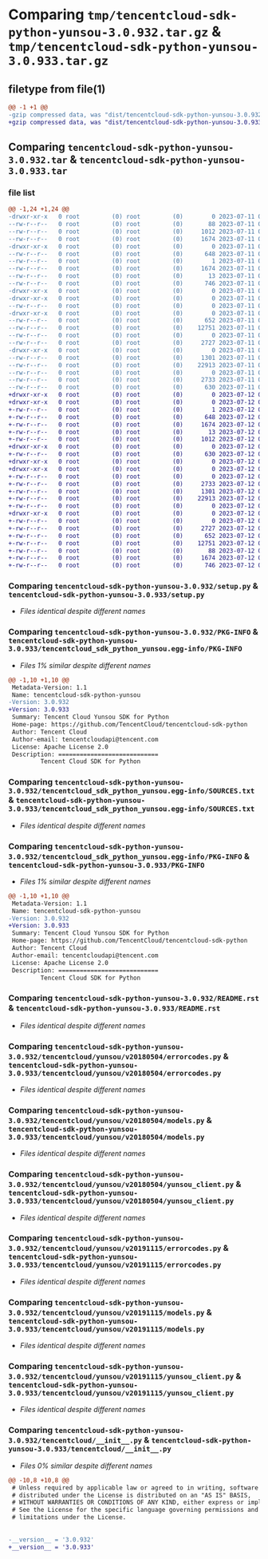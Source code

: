 # Comparing `tmp/tencentcloud-sdk-python-yunsou-3.0.932.tar.gz` & `tmp/tencentcloud-sdk-python-yunsou-3.0.933.tar.gz`

## filetype from file(1)

```diff
@@ -1 +1 @@
-gzip compressed data, was "dist/tencentcloud-sdk-python-yunsou-3.0.932.tar", last modified: Tue Jul 11 01:08:25 2023, max compression
+gzip compressed data, was "dist/tencentcloud-sdk-python-yunsou-3.0.933.tar", last modified: Wed Jul 12 00:46:43 2023, max compression
```

## Comparing `tencentcloud-sdk-python-yunsou-3.0.932.tar` & `tencentcloud-sdk-python-yunsou-3.0.933.tar`

### file list

```diff
@@ -1,24 +1,24 @@
-drwxr-xr-x   0 root         (0) root         (0)        0 2023-07-11 01:08:25.000000 tencentcloud-sdk-python-yunsou-3.0.932/
--rw-r--r--   0 root         (0) root         (0)       88 2023-07-11 01:08:25.000000 tencentcloud-sdk-python-yunsou-3.0.932/setup.cfg
--rw-r--r--   0 root         (0) root         (0)     1012 2023-07-11 01:08:25.000000 tencentcloud-sdk-python-yunsou-3.0.932/setup.py
--rw-r--r--   0 root         (0) root         (0)     1674 2023-07-11 01:08:25.000000 tencentcloud-sdk-python-yunsou-3.0.932/PKG-INFO
-drwxr-xr-x   0 root         (0) root         (0)        0 2023-07-11 01:08:25.000000 tencentcloud-sdk-python-yunsou-3.0.932/tencentcloud_sdk_python_yunsou.egg-info/
--rw-r--r--   0 root         (0) root         (0)      648 2023-07-11 01:08:25.000000 tencentcloud-sdk-python-yunsou-3.0.932/tencentcloud_sdk_python_yunsou.egg-info/SOURCES.txt
--rw-r--r--   0 root         (0) root         (0)        1 2023-07-11 01:08:25.000000 tencentcloud-sdk-python-yunsou-3.0.932/tencentcloud_sdk_python_yunsou.egg-info/dependency_links.txt
--rw-r--r--   0 root         (0) root         (0)     1674 2023-07-11 01:08:25.000000 tencentcloud-sdk-python-yunsou-3.0.932/tencentcloud_sdk_python_yunsou.egg-info/PKG-INFO
--rw-r--r--   0 root         (0) root         (0)       13 2023-07-11 01:08:25.000000 tencentcloud-sdk-python-yunsou-3.0.932/tencentcloud_sdk_python_yunsou.egg-info/top_level.txt
--rw-r--r--   0 root         (0) root         (0)      746 2023-07-11 01:08:25.000000 tencentcloud-sdk-python-yunsou-3.0.932/README.rst
-drwxr-xr-x   0 root         (0) root         (0)        0 2023-07-11 01:08:25.000000 tencentcloud-sdk-python-yunsou-3.0.932/tencentcloud/
-drwxr-xr-x   0 root         (0) root         (0)        0 2023-07-11 01:08:25.000000 tencentcloud-sdk-python-yunsou-3.0.932/tencentcloud/yunsou/
--rw-r--r--   0 root         (0) root         (0)        0 2023-07-11 01:08:25.000000 tencentcloud-sdk-python-yunsou-3.0.932/tencentcloud/yunsou/__init__.py
-drwxr-xr-x   0 root         (0) root         (0)        0 2023-07-11 01:08:25.000000 tencentcloud-sdk-python-yunsou-3.0.932/tencentcloud/yunsou/v20180504/
--rw-r--r--   0 root         (0) root         (0)      652 2023-07-11 01:08:25.000000 tencentcloud-sdk-python-yunsou-3.0.932/tencentcloud/yunsou/v20180504/errorcodes.py
--rw-r--r--   0 root         (0) root         (0)    12751 2023-07-11 01:08:25.000000 tencentcloud-sdk-python-yunsou-3.0.932/tencentcloud/yunsou/v20180504/models.py
--rw-r--r--   0 root         (0) root         (0)        0 2023-07-11 01:08:25.000000 tencentcloud-sdk-python-yunsou-3.0.932/tencentcloud/yunsou/v20180504/__init__.py
--rw-r--r--   0 root         (0) root         (0)     2727 2023-07-11 01:08:25.000000 tencentcloud-sdk-python-yunsou-3.0.932/tencentcloud/yunsou/v20180504/yunsou_client.py
-drwxr-xr-x   0 root         (0) root         (0)        0 2023-07-11 01:08:25.000000 tencentcloud-sdk-python-yunsou-3.0.932/tencentcloud/yunsou/v20191115/
--rw-r--r--   0 root         (0) root         (0)     1301 2023-07-11 01:08:25.000000 tencentcloud-sdk-python-yunsou-3.0.932/tencentcloud/yunsou/v20191115/errorcodes.py
--rw-r--r--   0 root         (0) root         (0)    22913 2023-07-11 01:08:25.000000 tencentcloud-sdk-python-yunsou-3.0.932/tencentcloud/yunsou/v20191115/models.py
--rw-r--r--   0 root         (0) root         (0)        0 2023-07-11 01:08:25.000000 tencentcloud-sdk-python-yunsou-3.0.932/tencentcloud/yunsou/v20191115/__init__.py
--rw-r--r--   0 root         (0) root         (0)     2733 2023-07-11 01:08:25.000000 tencentcloud-sdk-python-yunsou-3.0.932/tencentcloud/yunsou/v20191115/yunsou_client.py
--rw-r--r--   0 root         (0) root         (0)      630 2023-07-11 01:08:25.000000 tencentcloud-sdk-python-yunsou-3.0.932/tencentcloud/__init__.py
+drwxr-xr-x   0 root         (0) root         (0)        0 2023-07-12 00:46:43.000000 tencentcloud-sdk-python-yunsou-3.0.933/
+drwxr-xr-x   0 root         (0) root         (0)        0 2023-07-12 00:46:43.000000 tencentcloud-sdk-python-yunsou-3.0.933/tencentcloud_sdk_python_yunsou.egg-info/
+-rw-r--r--   0 root         (0) root         (0)        1 2023-07-12 00:46:43.000000 tencentcloud-sdk-python-yunsou-3.0.933/tencentcloud_sdk_python_yunsou.egg-info/dependency_links.txt
+-rw-r--r--   0 root         (0) root         (0)      648 2023-07-12 00:46:43.000000 tencentcloud-sdk-python-yunsou-3.0.933/tencentcloud_sdk_python_yunsou.egg-info/SOURCES.txt
+-rw-r--r--   0 root         (0) root         (0)     1674 2023-07-12 00:46:43.000000 tencentcloud-sdk-python-yunsou-3.0.933/tencentcloud_sdk_python_yunsou.egg-info/PKG-INFO
+-rw-r--r--   0 root         (0) root         (0)       13 2023-07-12 00:46:43.000000 tencentcloud-sdk-python-yunsou-3.0.933/tencentcloud_sdk_python_yunsou.egg-info/top_level.txt
+-rw-r--r--   0 root         (0) root         (0)     1012 2023-07-12 00:46:43.000000 tencentcloud-sdk-python-yunsou-3.0.933/setup.py
+drwxr-xr-x   0 root         (0) root         (0)        0 2023-07-12 00:46:43.000000 tencentcloud-sdk-python-yunsou-3.0.933/tencentcloud/
+-rw-r--r--   0 root         (0) root         (0)      630 2023-07-12 00:46:43.000000 tencentcloud-sdk-python-yunsou-3.0.933/tencentcloud/__init__.py
+drwxr-xr-x   0 root         (0) root         (0)        0 2023-07-12 00:46:43.000000 tencentcloud-sdk-python-yunsou-3.0.933/tencentcloud/yunsou/
+drwxr-xr-x   0 root         (0) root         (0)        0 2023-07-12 00:46:43.000000 tencentcloud-sdk-python-yunsou-3.0.933/tencentcloud/yunsou/v20191115/
+-rw-r--r--   0 root         (0) root         (0)        0 2023-07-12 00:46:43.000000 tencentcloud-sdk-python-yunsou-3.0.933/tencentcloud/yunsou/v20191115/__init__.py
+-rw-r--r--   0 root         (0) root         (0)     2733 2023-07-12 00:46:43.000000 tencentcloud-sdk-python-yunsou-3.0.933/tencentcloud/yunsou/v20191115/yunsou_client.py
+-rw-r--r--   0 root         (0) root         (0)     1301 2023-07-12 00:46:43.000000 tencentcloud-sdk-python-yunsou-3.0.933/tencentcloud/yunsou/v20191115/errorcodes.py
+-rw-r--r--   0 root         (0) root         (0)    22913 2023-07-12 00:46:43.000000 tencentcloud-sdk-python-yunsou-3.0.933/tencentcloud/yunsou/v20191115/models.py
+-rw-r--r--   0 root         (0) root         (0)        0 2023-07-12 00:46:43.000000 tencentcloud-sdk-python-yunsou-3.0.933/tencentcloud/yunsou/__init__.py
+drwxr-xr-x   0 root         (0) root         (0)        0 2023-07-12 00:46:43.000000 tencentcloud-sdk-python-yunsou-3.0.933/tencentcloud/yunsou/v20180504/
+-rw-r--r--   0 root         (0) root         (0)        0 2023-07-12 00:46:43.000000 tencentcloud-sdk-python-yunsou-3.0.933/tencentcloud/yunsou/v20180504/__init__.py
+-rw-r--r--   0 root         (0) root         (0)     2727 2023-07-12 00:46:43.000000 tencentcloud-sdk-python-yunsou-3.0.933/tencentcloud/yunsou/v20180504/yunsou_client.py
+-rw-r--r--   0 root         (0) root         (0)      652 2023-07-12 00:46:43.000000 tencentcloud-sdk-python-yunsou-3.0.933/tencentcloud/yunsou/v20180504/errorcodes.py
+-rw-r--r--   0 root         (0) root         (0)    12751 2023-07-12 00:46:43.000000 tencentcloud-sdk-python-yunsou-3.0.933/tencentcloud/yunsou/v20180504/models.py
+-rw-r--r--   0 root         (0) root         (0)       88 2023-07-12 00:46:43.000000 tencentcloud-sdk-python-yunsou-3.0.933/setup.cfg
+-rw-r--r--   0 root         (0) root         (0)     1674 2023-07-12 00:46:43.000000 tencentcloud-sdk-python-yunsou-3.0.933/PKG-INFO
+-rw-r--r--   0 root         (0) root         (0)      746 2023-07-12 00:46:43.000000 tencentcloud-sdk-python-yunsou-3.0.933/README.rst
```

### Comparing `tencentcloud-sdk-python-yunsou-3.0.932/setup.py` & `tencentcloud-sdk-python-yunsou-3.0.933/setup.py`

 * *Files identical despite different names*

### Comparing `tencentcloud-sdk-python-yunsou-3.0.932/PKG-INFO` & `tencentcloud-sdk-python-yunsou-3.0.933/tencentcloud_sdk_python_yunsou.egg-info/PKG-INFO`

 * *Files 1% similar despite different names*

```diff
@@ -1,10 +1,10 @@
 Metadata-Version: 1.1
 Name: tencentcloud-sdk-python-yunsou
-Version: 3.0.932
+Version: 3.0.933
 Summary: Tencent Cloud Yunsou SDK for Python
 Home-page: https://github.com/TencentCloud/tencentcloud-sdk-python
 Author: Tencent Cloud
 Author-email: tencentcloudapi@tencent.com
 License: Apache License 2.0
 Description: ============================
         Tencent Cloud SDK for Python
```

### Comparing `tencentcloud-sdk-python-yunsou-3.0.932/tencentcloud_sdk_python_yunsou.egg-info/SOURCES.txt` & `tencentcloud-sdk-python-yunsou-3.0.933/tencentcloud_sdk_python_yunsou.egg-info/SOURCES.txt`

 * *Files identical despite different names*

### Comparing `tencentcloud-sdk-python-yunsou-3.0.932/tencentcloud_sdk_python_yunsou.egg-info/PKG-INFO` & `tencentcloud-sdk-python-yunsou-3.0.933/PKG-INFO`

 * *Files 1% similar despite different names*

```diff
@@ -1,10 +1,10 @@
 Metadata-Version: 1.1
 Name: tencentcloud-sdk-python-yunsou
-Version: 3.0.932
+Version: 3.0.933
 Summary: Tencent Cloud Yunsou SDK for Python
 Home-page: https://github.com/TencentCloud/tencentcloud-sdk-python
 Author: Tencent Cloud
 Author-email: tencentcloudapi@tencent.com
 License: Apache License 2.0
 Description: ============================
         Tencent Cloud SDK for Python
```

### Comparing `tencentcloud-sdk-python-yunsou-3.0.932/README.rst` & `tencentcloud-sdk-python-yunsou-3.0.933/README.rst`

 * *Files identical despite different names*

### Comparing `tencentcloud-sdk-python-yunsou-3.0.932/tencentcloud/yunsou/v20180504/errorcodes.py` & `tencentcloud-sdk-python-yunsou-3.0.933/tencentcloud/yunsou/v20180504/errorcodes.py`

 * *Files identical despite different names*

### Comparing `tencentcloud-sdk-python-yunsou-3.0.932/tencentcloud/yunsou/v20180504/models.py` & `tencentcloud-sdk-python-yunsou-3.0.933/tencentcloud/yunsou/v20180504/models.py`

 * *Files identical despite different names*

### Comparing `tencentcloud-sdk-python-yunsou-3.0.932/tencentcloud/yunsou/v20180504/yunsou_client.py` & `tencentcloud-sdk-python-yunsou-3.0.933/tencentcloud/yunsou/v20180504/yunsou_client.py`

 * *Files identical despite different names*

### Comparing `tencentcloud-sdk-python-yunsou-3.0.932/tencentcloud/yunsou/v20191115/errorcodes.py` & `tencentcloud-sdk-python-yunsou-3.0.933/tencentcloud/yunsou/v20191115/errorcodes.py`

 * *Files identical despite different names*

### Comparing `tencentcloud-sdk-python-yunsou-3.0.932/tencentcloud/yunsou/v20191115/models.py` & `tencentcloud-sdk-python-yunsou-3.0.933/tencentcloud/yunsou/v20191115/models.py`

 * *Files identical despite different names*

### Comparing `tencentcloud-sdk-python-yunsou-3.0.932/tencentcloud/yunsou/v20191115/yunsou_client.py` & `tencentcloud-sdk-python-yunsou-3.0.933/tencentcloud/yunsou/v20191115/yunsou_client.py`

 * *Files identical despite different names*

### Comparing `tencentcloud-sdk-python-yunsou-3.0.932/tencentcloud/__init__.py` & `tencentcloud-sdk-python-yunsou-3.0.933/tencentcloud/__init__.py`

 * *Files 0% similar despite different names*

```diff
@@ -10,8 +10,8 @@
 # Unless required by applicable law or agreed to in writing, software
 # distributed under the License is distributed on an "AS IS" BASIS,
 # WITHOUT WARRANTIES OR CONDITIONS OF ANY KIND, either express or implied.
 # See the License for the specific language governing permissions and
 # limitations under the License.
 
 
-__version__ = '3.0.932'
+__version__ = '3.0.933'
```

